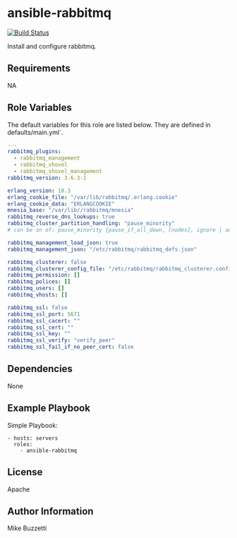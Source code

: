 # ansible-rabbitmq
[![Build Status](https://travis-ci.org/jimbydamonk/ansible-rabbitmq.svg?branch=master)](https://travis-ci.org/jimbydamonk/ansible-rabbitmq)

Install and configure rabbitmq.

Requirements
------------

NA

Role Variables
--------------

The default variables for this role are listed below. They are defined in defaults/main.yml`.

```yml
---
rabbitmq_plugins:
  - rabbitmq_management
  - rabbitmq_shovel
  - rabbitmq_shovel_management
rabbitmq_version: 3.6.3-1

erlang_version: 18.3
erlang_cookie_file: "/var/lib/rabbitmq/.erlang.cookie"
erlang_cookie_data: "ERLANGCOOKIE"
mnesia_base: "/var/lib//rabbitmq/mnesia"
rabbitmq_reverse_dns_lookups: true
rabbitmq_cluster_partition_handling: "pause_minority"
# can be on of: pause_minority {pause_if_all_down, [nodes], ignore | autoheal}, autoheal

rabbitmq_management_load_json: true
rabbitmq_management_json: "/etc/rabbitmq/rabbitmq_defs.json"

rabbitmq_clusterer: false
rabbitmq_clusterer_config_file: "/etc/rabbitmq/rabbitmq_clusterer.config"
rabbitmq_permission: []
rabbitmq_polices: []
rabbitmq_users: []
rabbitmq_vhosts: []

rabbitmq_ssl: false
rabbitmq_ssl_port: 5671
rabbitmq_ssl_cacert: ""
rabbitmq_ssl_cert: ""
rabbitmq_ssl_key: ""
rabbitmq_ssl_verify: "verify_peer"
rabbitmq_ssl_fail_if_no_peer_cert: false
```

Dependencies
------------

None

Example Playbook
----------------

Simple Playbook:

    - hosts: servers
      roles:
        - ansible-rabbitmq


License
-------

Apache

Author Information
------------------
Mike Buzzetti
